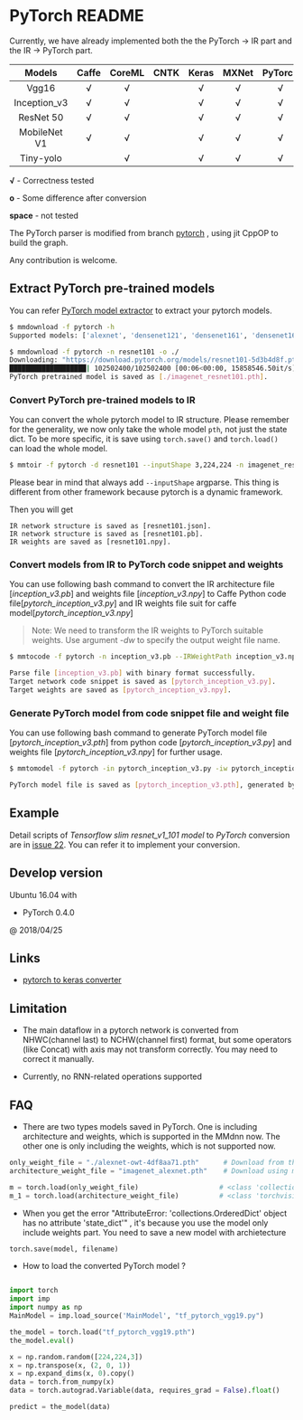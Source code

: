 # PyTorch README

Currently, we have already implemented both the the PyTorch -> IR part and the IR -> PyTorch part.

Models                   | Caffe | CoreML | CNTK | Keras | MXNet | PyTorch | TensorFlow| Onnx
:-----------------------:|:-----:|:------:|:----:|:-----:|:-----:|:-------:|:------:|:------:|
Vgg16                    |   √   |   √    |      |   √   |   √   |    √    | √       | √
Inception_v3             |   √   |   √    |      |   √   |   √   |    √    | √       | √
ResNet 50                |   √   |   √    |      |   √   |   √   |    √    | √       | √
MobileNet V1             |   √   |   √    |      |   √   |   √   |    √    | √       | √
Tiny-yolo                |       |   √    |      |   √   |   √   |    √    | √       | √

**√** - Correctness tested

**o** - Some difference after conversion

**space** - not tested


The PyTorch parser is modified from branch [pytorch](https://github.com/Microsoft/MMdnn/tree/pytorch) , using jit CppOP to build the graph.

Any contribution is welcome.

## Extract PyTorch pre-trained models

You can refer [PyTorch model extractor](https://github.com/Microsoft/MMdnn/blob/master/mmdnn/conversion/examples/pytorch/extractor.py) to extract your pytorch models.

```bash
$ mmdownload -f pytorch -h
Supported models: ['alexnet', 'densenet121', 'densenet161', 'densenet169', 'densenet201', 'inception_v3', 'resnet101', 'resnet152', 'resnet18', 'resnet34', 'resnet50', 'vgg11', 'vgg11_bn', 'vgg13', 'vgg13_bn', 'vgg16', 'vgg16_bn', 'vgg19', 'vgg19_bn']

$ mmdownload -f pytorch -n resnet101 -o ./
Downloading: "https://download.pytorch.org/models/resnet101-5d3b4d8f.pth" to /my/home/.torch/models/resnet101-5d3b4d8f.pth
███████████████████| 102502400/102502400 [00:06<00:00, 15858546.50it/s]
PyTorch pretrained model is saved as [./imagenet_resnet101.pth].

```

### Convert PyTorch pre-trained models to IR
You can convert the whole pytorch model to IR structure. Please remember for the generality, we now only take the whole model `pth`, not just the state dict. To be more specific, it is save using `torch.save()` and `torch.load()` can load the whole model.

```bash
$ mmtoir -f pytorch -d resnet101 --inputShape 3,224,224 -n imagenet_resnet101.pth
```

Please bear in mind that always add `--inputShape` argparse. This thing is different from other framework because pytorch is a dynamic framework.

Then you will get
```
IR network structure is saved as [resnet101.json].
IR network structure is saved as [resnet101.pb].
IR weights are saved as [resnet101.npy].
```

### Convert models from IR to PyTorch code snippet and weights

You can use following bash command to convert the IR architecture file [*inception_v3.pb*] and weights file [*inception_v3.npy*] to Caffe Python code file[*pytorch_inception_v3.py*] and IR weights file suit for caffe model[*pytorch_inception_v3.npy*]

> Note: We need to transform the IR weights to PyTorch suitable weights. Use argument *-dw* to specify the output weight file name.

```bash
$ mmtocode -f pytorch -n inception_v3.pb --IRWeightPath inception_v3.npy --dstModelPath pytorch_inception_v3.py -dw pytorch_inception_v3.npy

Parse file [inception_v3.pb] with binary format successfully.
Target network code snippet is saved as [pytorch_inception_v3.py].
Target weights are saved as [pytorch_inception_v3.npy].
```

### Generate PyTorch model from code snippet file and weight file

You can use following bash command to generate PyTorch model file [*pytorch_inception_v3.pth*] from python code [*pytorch_inception_v3.py*] and weights file [*pytorch_inception_v3.npy*] for further usage.

```bash
$ mmtomodel -f pytorch -in pytorch_inception_v3.py -iw pytorch_inception_v3.npy -o pytorch_inception_v3.pth

PyTorch model file is saved as [pytorch_inception_v3.pth], generated by [pytorch_inception_v3.py] and [pytorch_inception_v3.npy]. Notice that you may need [pytorch_inception_v3.py] to load the model back.

```

## Example

Detail scripts of *Tensorflow slim resnet_v1_101 model* to *PyTorch* conversion are in [issue 22](https://github.com/Microsoft/MMdnn/issues/22). You can refer it to implement your conversion.

## Develop version

Ubuntu 16.04 with

- PyTorch 0.4.0

@ 2018/04/25

## Links

- [pytorch to keras converter](https://github.com/nerox8664/pytorch2keras)

## Limitation

- The main dataflow in a pytorch network is converted from NHWC(channel last) to NCHW(channel first) format, but some operators (like Concat) with axis may not transform correctly. You may need to correct it manually.

- Currently, no RNN-related operations supported

## FAQ

- There are two types models saved in PyTorch. One is including architecture and weights, which is supported in the MMdnn now. The other  one is only including the weights, which is not supported now.

```python
only_weight_file = "./alexnet-owt-4df8aa71.pth"      # Download from the model zoo
architecture_weight_file = "imagenet_alexnet.pth"    # Download using mmdownload()

m = torch.load(only_weight_file)                    # <class 'collections.OrderedDict'>
m_1 = torch.load(architecture_weight_file)          # <class 'torchvision.models.alexnet.AlexNet'> supported!

```
- When you get the error "AttributeError: 'collections.OrderedDict' object has no attribute 'state_dict'" , it's because you use the model only include weights part. You need to save a new model with archietecture

```python
torch.save(model, filename)
```

- How to load the converted PyTorch model ?

```python

import torch
import imp
import numpy as np
MainModel = imp.load_source('MainModel', "tf_pytorch_vgg19.py")

the_model = torch.load("tf_pytorch_vgg19.pth")
the_model.eval()

x = np.random.random([224,224,3])
x = np.transpose(x, (2, 0, 1))
x = np.expand_dims(x, 0).copy()
data = torch.from_numpy(x)
data = torch.autograd.Variable(data, requires_grad = False).float()

predict = the_model(data)


```


